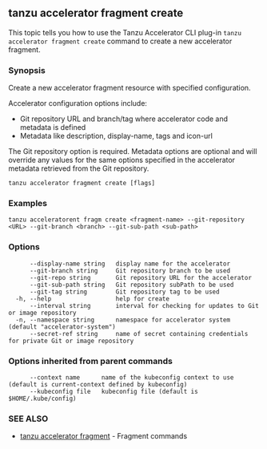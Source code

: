 ## tanzu accelerator fragment create

This topic tells you how to use the Tanzu Accelerator CLI plug-in
`tanzu accelerator fragment create` command to create a new accelerator fragment.

### Synopsis

Create a new accelerator fragment resource with specified configuration.

Accelerator configuration options include:
- Git repository URL and branch/tag where accelerator code and metadata is defined
- Metadata like description, display-name, tags and icon-url

The Git repository option is required. Metadata options are optional and will override any values for
the same options specified in the accelerator metadata retrieved from the Git repository.


```
tanzu accelerator fragment create [flags]
```

### Examples

```
tanzu acceleratorent fragm create <fragment-name> --git-repository <URL> --git-branch <branch> --git-sub-path <sub-path>
```

### Options

```
      --display-name string   display name for the accelerator
      --git-branch string     Git repository branch to be used
      --git-repo string       Git repository URL for the accelerator
      --git-sub-path string   Git repository subPath to be used
      --git-tag string        Git repository tag to be used
  -h, --help                  help for create
      --interval string       interval for checking for updates to Git or image repository
  -n, --namespace string      namespace for accelerator system (default "accelerator-system")
      --secret-ref string     name of secret containing credentials for private Git or image repository
```

### Options inherited from parent commands

```
      --context name      name of the kubeconfig context to use (default is current-context defined by kubeconfig)
      --kubeconfig file   kubeconfig file (default is $HOME/.kube/config)
```

### SEE ALSO

* [tanzu accelerator fragment](tanzu_accelerator_fragment.md)	 - Fragment commands

